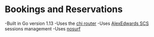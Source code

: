 # Bookings and Reservations

-Built in Go version 1.13
-Uses the [chi router](github.com/go-chi/chi)
-Uses [AlexEdwards SCS](github.com/alexedwards/scs/v2) sessions management
-Uses [nosurf](github.com/justinas/nosurf)